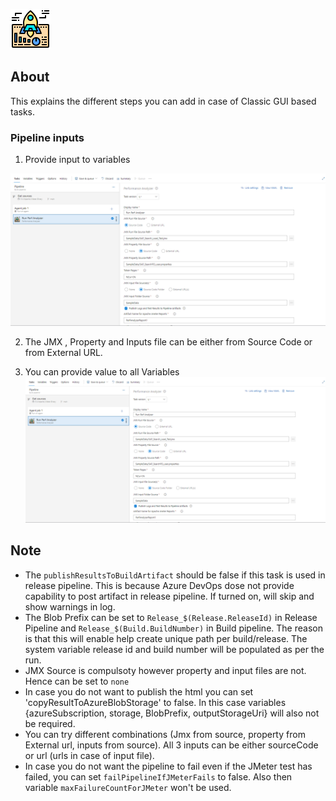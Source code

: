 ![Screenshot](screenshots/icon.png)

## About
This explains the different steps you can add in case of Classic GUI based tasks.

### Pipeline inputs

1. Provide input to variables

![Screenshot](screenshots/P5.png)

2. The JMX , Property and Inputs file can be either from Source Code or from External URL.

3. You can provide value to all Variables
![Screenshot](screenshots/P5.png)



## Note
 - The `publishResultsToBuildArtifact` should be false if this task is used in release pipeline. This is because Azure DevOps dose not provide capability to post artifact in release pipeline. If turned on, will skip and show warnings in log.
 - The Blob Prefix can be set to `Release_$(Release.ReleaseId)` in Release Pipeline and `Release_$(Build.BuildNumber)` in Build pipeline. The reason is that this will enable help create unique path per build/release. The system variable release id and build number will be populated as per the run.
 - JMX Source is compulsoty however property and input files are not. Hence can be set to `none`
 - In case you do not want to publish the html you can set 'copyResultToAzureBlobStorage' to false. In this case variables {azureSubscription, storage, BlobPrefix, outputStorageUri} will also not be required.
 - You can try different combinations (Jmx from source, property from External url, inputs from source). All 3 inputs can be either sourceCode or url (urls in case of input file).
 - In case you do not want the pipeline to fail even if the JMeter test has failed, you can set `failPipelineIfJMeterFails` to false. Also then variable `maxFailureCountForJMeter` won't be used.
